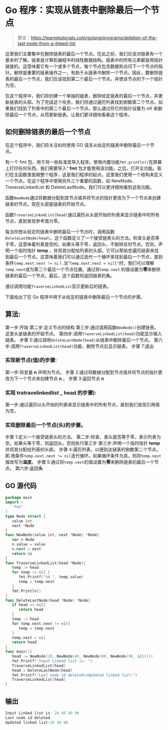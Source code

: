 # Go 程序：实现从链表中删除最后一个节点

> 原文：<https://learnetutorials.com/golang/programs/deletion-of-the-last-node-from-a-linked-list>

这里我们主要集中在删除链表的最后一个节点。在此之前，我们应该对链表有一个基本的了解。链表是计算机编程中的线性数据结构。链表中的所有元素都是用指针链接的。这意味着它有一个或多个节点，每个节点包含数据和访问下一个节点的指针。删除是重要的链表操作之一，有助于从链表中删除一个节点。因此，要删除链表的最后一个节点，我们应该找到第二个最后一个节点，并使该节点的下一个指针为空。

在这个程序中，我们将创建一个单独的链表，删除给定链表的最后一个节点，并更新链表的头部。为了完成这个任务，我们将通过遍历列表找到倒数第二个节点。如果我们找到了列表中的第二个最后一个节点，那么通过将它的指针设置为 nill 来删除最后一个节点，从而更新链表。让我们更详细地看看这个程序。

## 如何删除链表的最后一个节点

在这个程序中，我们将关注如何使用 GO 语言从给定的链表中删除最后一个节点。

有一个 fmt 包，用于将一些标准库导入程序。使用内置功能`fmt.println()`在屏幕上打印任何东西。我们需要导入“ **fmt** 包才能使用该功能。之后，打开主功能。我们在主函数里面做整个程序，这是我们程序的起点。这里我们使用一个结构来定义一个节点。在这个程序中使用另外三个重要的函数，如 NewNode、TraverseLinkedList 和 DeleteLastNode。我们可以更详细地看到这些功能。

函数`NewNode`通过将数据分配到其节点值并将节点的指针更改为下一个节点来创建链表的节点。现在头部是链表的开始节点。

函数`TraverseLinkedList(head)`通过遍历从头部开始的列表来显示链表中的所有节点，直到发现参考值为零。

每当你想从给定的链表中删除最后一个节点时，调用函数`DeleteLastNode(head)`。这个函数定义了一个接受链表头的方法。检查头是否等于零，这意味着列表是空的。如果头等于零，返回头，不删除任何节点。否则，声明一个临时指针 **temp** ，并将其分配给列表的头部。它可以帮助您遍历链表来找到最后一个节点。这意味着我们可以通过迭代一个循环来找到最后一个节点，直到条件`temp.next.next != ni` l .当“`temp.next.next = nill"`时，我们可以理解`temp.next`成为第二个最后一个节点位置。通过将`temp.next` 的值设置为**零**来删除链表的最后一个节点。最后，这个函数将返回链表的**头**。

通过调用功能`TraverseLinkedList`显示更新后的链表。

下面给出了在 Go 程序中用于从给定的链表中删除最后一个节点的步骤。

## 算法:

第一步:开始
第二步:定义节点的结构
第三步:通过调用函数`NewNode()`创建链表。这里头是链表的开始节点。
第四步:调用`TraverseLinkedList(head)`功能显示输入链表。
步骤 5:通过调用`DeleteLastNode(head)`从链表中删除最后一个节点。
第六步:调用`TraverseLinkedList(head)`功能，删除节点后显示链表。
步骤 7:退出

### 实现新节点(值)的步骤:

第一步:将变量 **n** 声明为节点。
步骤 2:通过将数据分配到节点值并将节点的指针更改为下一个节点来创建节点 **n** 。
步骤 3:返回节点 **n**

### 实现 tratravelinkedlist _ head 的步骤):

第一步:通过遍历以头开始的列表来显示链表中的所有节点，直到我们发现引用值为空。

### 实现删除最后一个节点(头)的步骤。

步骤 1:定义一个接受链表头的方法。
第二步:检查，表头是否等于零，表示列表为空。如果头等于零，则返回头。否则执行第三步
第三步:声明一个临时指针 **temp** 并将其分配给列表的头部。
步骤 4:遍历列表，以便到达链表的倒数第二个节点。即:用条件`temp.next.next != nil`迭代循环。如果循环条件为真，则将`temp.next`值改写为**温度**。
步骤 5:通过将`temp.next`的值设置为**零**来删除链表的最后一个节点。
第六步:返回**头**

## GO 源代码

```go
package main
import (
   "fmt"
)
type Node struct {
   value int
   next *Node
}
func NewNode(value int, next *Node) *Node{
   var n Node
   n.value = value
   n.next = next
   return &n
}
func TraverseLinkedList(head *Node){
   temp := head
   for temp != nil {
      fmt.Printf("%d ", temp.value)
      temp = temp.next
   }
   fmt.Println()
}
func DeleteLastNode(head *Node) *Node{
   if head == nil{
      return head
   }
   temp := head
   for temp.next.next != nil{
      temp = temp.next
   }
   temp.next = nil
   return head
}
func main(){
   head := NewNode(20, NewNode(40, NewNode(80, NewNode(90, nil))))
   fmt.Printf("Input Linked list is: ")
   TraverseLinkedList(head)
   head = DeleteLastNode(head)
   fmt.Printf("Last node id deleted\nUpdated linked list:")
   TraverseLinkedList(head)
}

```

## 输出

```go
Input Linked list is: 20 40 80 90 
Last node id deleted
Updated linked list:20 40 80 
```